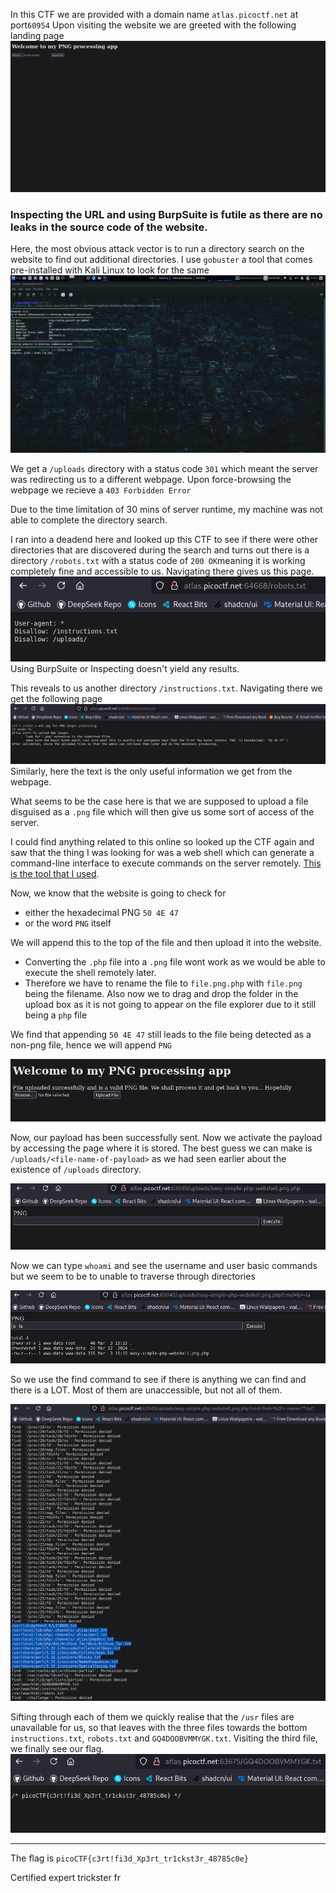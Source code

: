 In this CTF we are provided with a domain name ```atlas.picoctf.net``` at port```60954```
Upon visiting the website we are greeted with the following landing page
![Landing_page.png](https://github.com/rugbedbugg/MFC_picoCTF/blob/main/Trickster/Landing_page.png)

### Inspecting the URL and using BurpSuite is futile as there are no leaks in the source code of the website.

Here, the most obvious attack vector is to run a directory search on the website to find out additional directories. I use ```gobuster``` a tool that comes pre-installed with Kali Linux to look for the same
![gobuster.png](https://github.com/rugbedbugg/MFC_picoCTF/blob/main/Trickster/gobuster.png)

We get a ```/uploads``` directory with a status code ```301``` which meant the server was redirecting us to a different webpage. Upon force-browsing the webpage we recieve a ```403 Forbidden Error```

Due to the time limitation of 30 mins of server runtime, my machine was not able to complete the directory search. 

I ran into a deadend here and looked up this CTF to see if there were other directories that are discovered during the search and turns out there is a directory ```/robots.txt```  with a status code of ```200 OK```meaning it is working completely fine and accessible to us. Navigating there gives us this page.
![robots-txt_page.png](https://github.com/rugbedbugg/MFC_picoCTF/blob/main/Trickster/robots-txt_page.png)
Using BurpSuite or Inspecting doesn't yield any results.

This reveals to us another directory ```/instructions.txt```. Navigating there we get the following page
![instruction-txt_page.png](https://github.com/rugbedbugg/MFC_picoCTF/blob/main/Trickster/instruction-txt_page.png)
Similarly, here the text is the only useful information we get from the webpage.

What seems to be the case here is that we are supposed to upload a file disguised as a ```.png```  file which will then give us some sort of access of the server. 

I could find anything related to this online so looked up the CTF again and saw that the thing I was looking for was a web shell which can generate a command-line interface to execute commands on the server remotely. [This is the tool that I used](https://gist.github.com/joswr1ght/22f40787de19d80d110b37fb79ac3985). 

Now, we know that the website is going to check for 
- either the hexadecimal PNG ```50 4E 47``` 
- or the word ```PNG``` itself

We will append this to the top of the file and then upload it into the website. 
- Converting the ```.php``` file into a ```.png``` file wont work as we would be able to execute the shell remotely later.
- Therefore we have to rename the file to ```file.png.php``` with ```file.png``` being the filename. Also now we to drag and drop the folder in the upload box as it is not going to appear on the file explorer due to it still being a ```php``` file

We find that appending ```50 4E 47``` still leads to the file being detected as a non-png file, hence we will append ```PNG```

![php_payload_accepted.png](https://github.com/rugbedbugg/MFC_picoCTF/blob/main/Trickster/php_payload_accepted.png)

Now, our payload has been successfully sent. Now we activate the payload by accessing the page where it is stored. The best guess we can make is ```/uploads/<file-name-of-payload>``` as we had seen earlier about the existence of ```/uploads``` directory.

![payload_executed.png](https://github.com/rugbedbugg/MFC_picoCTF/blob/main/Trickster/payload_executed.png)

Now we can type  ```whoami``` and see the username and user basic commands but we seem to be to unable to traverse through directories

![using_the_webshell.png](https://github.com/rugbedbugg/MFC_picoCTF/blob/main/Trickster/using_the_webshell.png)

So we use the find command to see if there is anything we can find and there is a LOT. Most of them are unaccessible, but not all of them.

![accessible_files_found.png](https://github.com/rugbedbugg/MFC_picoCTF/blob/main/Trickster/accessible_files_found.png)

Sifting through each of them we quickly realise that the ```/usr``` files are unavailable for us, so that leaves with the three files towards the bottom ```instructions.txt```, ```robots.txt``` and ```GQ4DOOBVMMYGK.txt```. Visiting the third file, we finally see our flag.
![flag_found.png](https://github.com/rugbedbugg/MFC_picoCTF/blob/main/Trickster/flag_found.png)
* * *
The flag is ```picoCTF{c3rt!fi3d_Xp3rt_tr1ckst3r_48785c0e}```


Certified expert trickster fr

